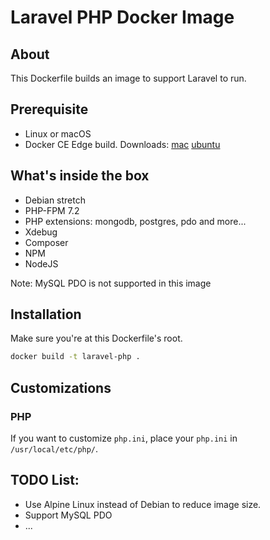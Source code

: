 # Laravel PHP Docker Image

## About
This Dockerfile builds an image to support Laravel to run.

## Prerequisite
* Linux or macOS
* Docker CE Edge build. Downloads: [mac](https://store.docker.com/editions/community/docker-ce-desktop-mac) [ubuntu](https://docs.docker.com/v17.12/install/linux/docker-ce/ubuntu/)

## What's inside the box
* Debian stretch
* PHP-FPM 7.2
* PHP extensions: mongodb, postgres, pdo and more...
* Xdebug
* Composer
* NPM
* NodeJS

Note: MySQL PDO is not supported in this image

## Installation
Make sure you're at this Dockerfile's root.
```bash
docker build -t laravel-php .
```

## Customizations
### PHP
If you want to customize `php.ini`, place your `php.ini` in `/usr/local/etc/php/`.

## TODO List:
* Use Alpine Linux instead of Debian to reduce image size.
* Support MySQL PDO
* ...